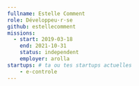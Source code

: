 ```yaml
---
fullname: Estelle Comment
role: Développeu·r·se
github: estellecomment
missions:
  - start: 2019-03-18
    end: 2021-10-31
    status: independent
    employer: arolla
startups: # ta ou tes startups actuelles
    - e-controle
---
```

